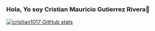### Hola, Yo soy Cristian Mauricio Gutierrez Rivera👋


[![cristian1017 GitHub stats](https://github-readme-stats.vercel.app/api?username=cristian1017)](https://github.com/cristian1017/github-readme-stats)

<!--


- 🔭 I’m currently working on ...
- 🌱 I’m currently learning ...
- 👯 I’m looking to collaborate on ...
- 🤔 I’m looking for help with ...
- 💬 Ask me about ...
- 📫 How to reach me: ...
- 😄 Pronouns: ...
- ⚡ Fun fact: ...
-->
